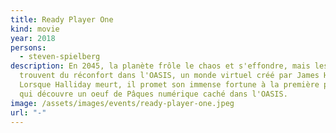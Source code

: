 ```yaml
---
title: Ready Player One
kind: movie
year: 2018
persons:
  - steven-spielberg
description: En 2045, la planète frôle le chaos et s'effondre, mais les gens
  trouvent du réconfort dans l'OASIS, un monde virtuel créé par James Halliday.
  Lorsque Halliday meurt, il promet son immense fortune à la première personne
  qui découvre un oeuf de Pâques numérique caché dans l'OASIS.
image: /assets/images/events/ready-player-one.jpeg
url: "-"
---
```

